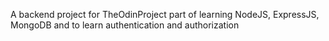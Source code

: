 A backend project for TheOdinProject part of learning NodeJS, ExpressJS, MongoDB and to learn authentication and authorization
